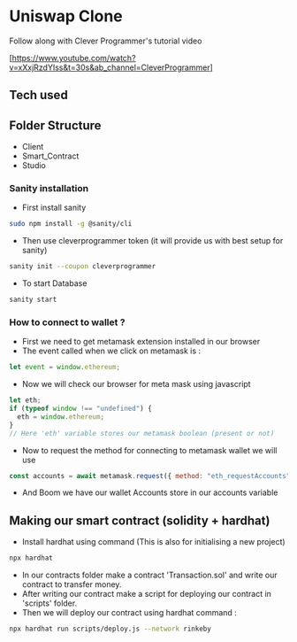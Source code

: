 # Uniswap Clone

Follow along with Clever Programmer's tutorial video

[https://www.youtube.com/watch?v=xXxjRzdYIss&t=30s&ab_channel=CleverProgrammer]

## Tech used

## Folder Structure

- Client
- Smart_Contract
- Studio

### Sanity installation

- First install sanity

```bash
sudo npm install -g @sanity/cli
```

- Then use cleverprogrammer token (it will provide us with best setup for sanity)

```bash
sanity init --coupon cleverprogrammer
```

- To start Database

```bash
sanity start
```

### How to connect to wallet ?

- First we need to get metamask extension installed in our browser
- The event called when we click on metamask is :

```js
let event = window.ethereum;
```

- Now we will check our browser for meta mask using javascript

```js
let eth;
if (typeof window !== "undefined") {
  eth = window.ethereum;
}
// Here 'eth' variable stores our metamask boolean (present or not)
```

- Now to request the method for connecting to metamask wallet we will use

```js
const accounts = await metamask.request({ method: "eth_requestAccounts" });
```

- And Boom we have our wallet Accounts store in our accounts variable

## Making our smart contract (solidity + hardhat)

- Install hardhat using command (This is also for initialising a new project)

```bash
npx hardhat
```

- In our contracts folder make a contract 'Transaction.sol' and write our contract to transfer money.
- After writing our contract make a script for deploying our contract in 'scripts' folder.
- Then we will deploy our contract using hardhat command :

```bash
npx hardhat run scripts/deploy.js --network rinkeby
```

